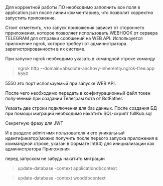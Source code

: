 Для корректной работы ПО необходимо заполнить все поля в application.json  после линии комментариев,
что позволит корректно запустить приложение.

Стоит отметеить, что запуск приложения зависит от стороннего прриложения, которое позволяет использовать WEBHOOK от сервера TELEGRAM 
для отправки сообщений на WEB API. 
Используется приложение ngrok, которое требеут от администратора зарегистрированности в их системе.

При запуске ngrok необходимо указать в командной строке команду 

>ngrok http --domain=absolute-anchovy-inherently.ngrok-free.app 5550

5550 это порт используемый при запуске WEB API. 

После чего необходимо передать в конфигурационный файл токен полученный при создании Телеграм бота от BotFather.

Указать две строки подключения для баз данных.
После создания БД при помощи миграций необходимо накатить SQL-скрипт fullKub.sql

Секретную фразу для JWT

И в разделе admin имя пользователя и его уникальный идентификатор(можно получить после первого запуска приложения в коммандной строке, указан в формате Int64) для инициализации как администратора Приложения

перед запуском не забудь накатить миграции

>update-database -context applicationdbcontext

>update-database -context wooddbcontext
